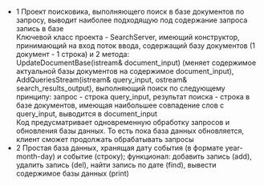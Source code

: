 
* 1 Проект поисковика, выполняющего поиск в базе документов по запросу, выводит наиболее подходящую под содержание запроса запись в базе <br />
Ключевой класс проекта - SearchServer, имеющий конструктор, принимающий на вход поток ввода, содержащий базу документов (1 документ - 1 строка) и 2 метода: <br />UpdateDocumentBase(istream& document_input) (меняет содержимое актуальной базы документов на содержимое document_input), <br /> AddQueriesStream(istream& query_input, ostream& search_results_output), выполняющий поиск по следующему принципу: запрос - строка query_input, результат поиска - строка в базе документов, имеющая наибольшее совпадение слов с query_input, выводится в document_input <br />
Код предусматривает одновременную обработку запросов и обновления базы данных. То есть пока база данных обновляется, клиент сможет продолжать обрабатывать запросы 
* 2
Простая база данных, хранящая дату события (в формате year-month-day)  и событие (строку); функционал: добавить запись (add), удалить запись (del), найти запись по дате (find), вывести содержимое базы данных (print)
